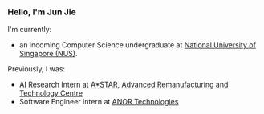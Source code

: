 ### Hello, I'm Jun Jie

I'm currently:
- an incoming Computer Science undergraduate at [National University of Singapore (NUS)](https://www.nus.edu.sg/).

Previously, I was:
- AI Research Intern at [A*STAR, Advanced Remanufacturing and Technology Centre](https://www.a-star.edu.sg/artc)
- Software Engineer Intern at [ANOR Technologies](https://www.anor-tech.com/)


<!--
**junnjiee16/junnjiee16** is a ✨ _special_ ✨ repository because its `README.md` (this file) appears on your GitHub profile.

Here are some ideas to get you started:

- 🔭 I’m currently working on ...
- 🌱 I’m currently learning ...
- 👯 I’m looking to collaborate on ...
- 🤔 I’m looking for help with ...
- 💬 Ask me about ...
- 📫 How to reach me: ...
- 😄 Pronouns: ...
- ⚡ Fun fact: ...
-->
